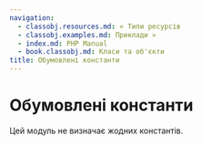 ```yaml
---
navigation:
  - classobj.resources.md: « Типи ресурсів
  - classobj.examples.md: Приклади »
  - index.md: PHP Manual
  - book.classobj.md: Класи та об'єкти
title: Обумовлені константи
---
```

# Обумовлені константи

Цей модуль не визначає жодних константів.
